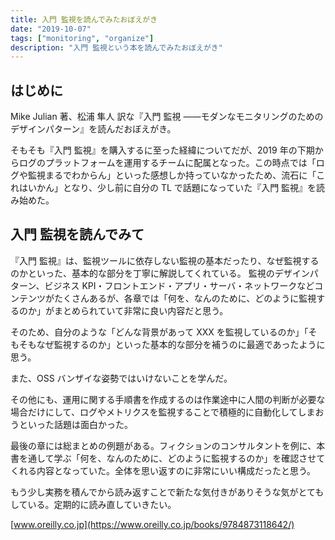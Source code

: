 ```yaml
---
title: 入門 監視を読んでみたおぼえがき
date: "2019-10-07"
tags: ["monitoring", "organize"]
description: "入門 監視という本を読んでみたおぼえがき"
---
```


## はじめに

Mike Julian 著、松浦 隼人 訳な『入門 監視 ――モダンなモニタリングのためのデザインパターン』を読んだおぼえがき。

そもそも『入門 監視』を購入するに至った経緯についてだが、2019 年の下期からログのプラットフォームを運用するチームに配属となった。この時点では「ログや監視まるでわからん」といった感想しか持っていなかったため、流石に「これはいかん」となり、少し前に自分の TL で話題になっていた『入門 監視』を読み始めた。

## 入門 監視を読んでみて

『入門 監視』は、監視ツールに依存しない監視の基本だったり、なぜ監視するのかといった、基本的な部分を丁寧に解説してくれている。
監視のデザインパターン、ビジネス KPI・フロントエンド・アプリ・サーバ・ネットワークなどコンテンツがたくさんあるが、各章では「何を、なんのために、どのように監視するのか」がまとめられていて非常に良い内容だと思う。

そのため、自分のような「どんな背景があって XXX を監視しているのか」「そもそもなぜ監視するのか」といった基本的な部分を補うのに最適であったように思う。

また、OSS バンザイな姿勢ではいけないことを学んだ。

その他にも、運用に関する手順書を作成するのは作業途中に人間の判断が必要な場合だけにして、ログやメトリクスを監視することで積極的に自動化してしまおうといった話題は面白かった。

最後の章には総まとめの例題がある。フィクションのコンサルタントを例に、本書を通して学ぶ「何を、なんのために、どのように監視するのか」を確認させてくれる内容となっていた。全体を思い返すのに非常にいい構成だったと思う。

もう少し実務を積んでから読み返すことで新たな気付きがありそうな気がとてもしている。定期的に読み直していきたい。

[www.oreilly.co.jp](https://www.oreilly.co.jp/books/9784873118642/)
